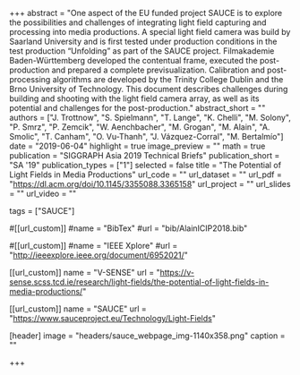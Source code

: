 +++
abstract = "One aspect of the EU funded project SAUCE is to explore the possibilities and challenges of integrating light field capturing and processing into media productions. A special light field camera was build by Saarland University and is first tested under production conditions in the test production “Unfolding” as part of the SAUCE project. Filmakademie Baden-Württemberg developed the contentual frame, executed the post-production and prepared a complete previsualization. Calibration and post-processing algorithms are developed by the Trinity College Dublin and the Brno University of Technology. This document describes challenges during building and shooting with the light field camera array, as well as its potential and challenges for the post-production."
abstract_short = ""
authors = ["J. Trottnow", "S. Spielmann", "T. Lange", "K. Chelli", "M. Solony", "P. Smrz", "P. Zemcik", "W. Aenchbacher", "M. Grogan", "M. Alain", "A. Smolic", "T. Canham", "O. Vu-Thanh", "J. Vázquez-Corral", "M. Bertalmío"]
date = "2019-06-04"
highlight = true
image_preview = ""
math = true
publication = "SIGGRAPH Asia 2019 Technical Briefs"
publication_short = "SA '19"
publication_types = ["1"]
selected = false
title = "The Potential of Light Fields in Media Productions"
url_code = ""
url_dataset = ""
url_pdf = "https://dl.acm.org/doi/10.1145/3355088.3365158"
url_project = ""
url_slides = ""
url_video = ""

tags = ["SAUCE"]

#[[url_custom]]
#name = "BibTex"
#url = "bib/AlainICIP2018.bib"

#[[url_custom]]
#name = "IEEE Xplore"
#url = "http://ieeexplore.ieee.org/document/6952021/"

[[url_custom]]
name = "V-SENSE"
url = "https://v-sense.scss.tcd.ie/research/light-fields/the-potential-of-light-fields-in-media-productions/"

[[url_custom]]
name = "SAUCE"
url = "https://www.sauceproject.eu/Technology/Light-Fields"


[header]
image = "headers/sauce_webpage_img-1140x358.png"
caption = ""

+++


